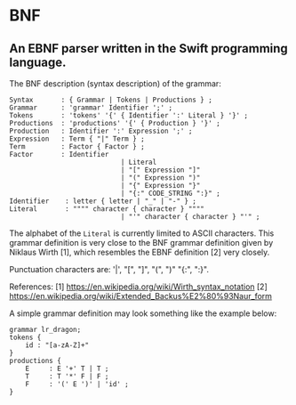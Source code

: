 # BNF
## An EBNF parser written in the Swift programming language.

The BNF description (syntax description) of the grammar:
```
Syntax       : { Grammar | Tokens | Productions } ;
Grammar      : 'grammar' Identifier ';' ;
Tokens       : 'tokens' '{' { Identifier ':' Literal } '}' ;
Productions  : 'productions' '{' { Production } '}' ;
Production   : Identifier ':' Expression ';' ;
Expression   : Term { "|" Term } ;
Term         : Factor { Factor } ;
Factor       : Identifier
                            | Literal
                            | "[" Expression "]"
                            | "(" Expression ")"
                            | "{" Expression "}"
                            | "{:" CODE_STRING ":}" ;
Identifier    : letter { letter | "_" | "-" } ;
Literal       : """" character { character } """"
                            | "'" character { character } "'" ;
```
The alphabet of the `Literal` is currently limited to ASCII characters.
This grammar definition is very close to the BNF grammar definition given
by Niklaus Wirth [1], which resembles the EBNF definition [2] very closely.

Punctuation characters are: '|', "[", "]", "(", ")" "{:", ":}".

References:
[1] https://en.wikipedia.org/wiki/Wirth_syntax_notation
[2] https://en.wikipedia.org/wiki/Extended_Backus%E2%80%93Naur_form

A simple grammar definition may look something like the example below:

```
grammar lr_dragon;
tokens {
    id : "[a-zA-Z]+"
}
productions {
    E     : E '+' T | T ;
    T     : T '*' F | F ;
    F     : '(' E ')' | 'id' ;
}
```

